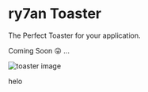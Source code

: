# ry7an Toaster
The Perfect Toaster for your application.

Coming Soon 😜 ...

![toaster image](https://cdn.dribbble.com/users/1859102/screenshots/4797543/toasteranimation.gif)

helo
